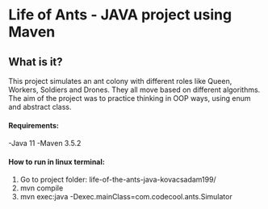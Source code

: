 # Life of Ants - JAVA project using Maven
## What is it?
This project simulates an ant colony with different roles like  Queen, Workers, Soldiers and Drones.
They all move based on different algorithms.
The aim of the project was to practice thinking in OOP ways, using enum and abstract class.

#### Requirements:
-Java 11
-Maven 3.5.2

#### How to run in linux terminal:
1. Go to project folder: life-of-the-ants-java-kovacsadam199/
2. mvn compile
3. mvn exec:java -Dexec.mainClass=com.codecool.ants.Simulator
